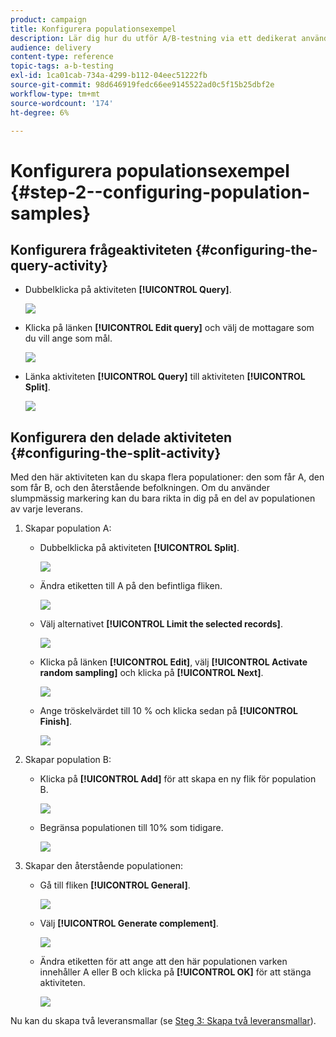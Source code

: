 ```yaml
---
product: campaign
title: Konfigurera populationsexempel
description: Lär dig hur du utför A/B-testning via ett dedikerat användningsfall.
audience: delivery
content-type: reference
topic-tags: a-b-testing
exl-id: 1ca01cab-734a-4299-b112-04eec51222fb
source-git-commit: 98d646919fedc66ee9145522ad0c5f15b25dbf2e
workflow-type: tm+mt
source-wordcount: '174'
ht-degree: 6%

---
```


# Konfigurera populationsexempel {#step-2--configuring-population-samples}

## Konfigurera frågeaktiviteten {#configuring-the-query-activity}

* Dubbelklicka på aktiviteten **[!UICONTROL Query]**.

   ![](assets/use_case_abtesting_createrecipients_001.png)

* Klicka på länken **[!UICONTROL Edit query]** och välj de mottagare som du vill ange som mål.

   ![](assets/use_case_abtesting_createrecipients_002.png)

* Länka aktiviteten **[!UICONTROL Query]** till aktiviteten **[!UICONTROL Split]**.

   ![](assets/use_case_abtesting_createrecipients_003.png)

## Konfigurera den delade aktiviteten {#configuring-the-split-activity}

Med den här aktiviteten kan du skapa flera populationer: den som får A, den som får B, och den återstående befolkningen. Om du använder slumpmässig markering kan du bara rikta in dig på en del av populationen av varje leverans.

1. Skapar population A:

   * Dubbelklicka på aktiviteten **[!UICONTROL Split]**.

      ![](assets/use_case_abtesting_createrecipients_004.png)

   * Ändra etiketten till A på den befintliga fliken.

      ![](assets/use_case_abtesting_createrecipients_005.png)

   * Välj alternativet **[!UICONTROL Limit the selected records]**.

      ![](assets/use_case_abtesting_createrecipients_006.png)

   * Klicka på länken **[!UICONTROL Edit]**, välj **[!UICONTROL Activate random sampling]** och klicka på **[!UICONTROL Next]**.

      ![](assets/use_case_abtesting_createrecipients_007.png)

   * Ange tröskelvärdet till 10 % och klicka sedan på **[!UICONTROL Finish]**.

      ![](assets/use_case_abtesting_createrecipients_008.png)

1. Skapar population B:

   * Klicka på **[!UICONTROL Add]** för att skapa en ny flik för population B.

      ![](assets/use_case_abtesting_createrecipients_009.png)

   * Begränsa populationen till 10% som tidigare.

      ![](assets/use_case_abtesting_createrecipients_010.png)

1. Skapar den återstående populationen:

   * Gå till fliken **[!UICONTROL General]**.

      ![](assets/use_case_abtesting_createrecipients_011.png)

   * Välj **[!UICONTROL Generate complement]**.

      ![](assets/use_case_abtesting_createrecipients_012.png)

   * Ändra etiketten för att ange att den här populationen varken innehåller A eller B och klicka på **[!UICONTROL OK]** för att stänga aktiviteten.

      ![](assets/use_case_abtesting_createrecipients_013.png)

Nu kan du skapa två leveransmallar (se [Steg 3: Skapa två leveransmallar](../../delivery/using/a-b-testing-uc-delivery-templates.md)).
